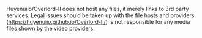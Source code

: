Huyenuiio/Overlord-II does not host any files, it merely links to 3rd party services. Legal issues should be taken up with the file hosts and providers. 
(https://huyenuiio.github.io/Overlord-II/) is not responsible for any media files shown by the video providers.
